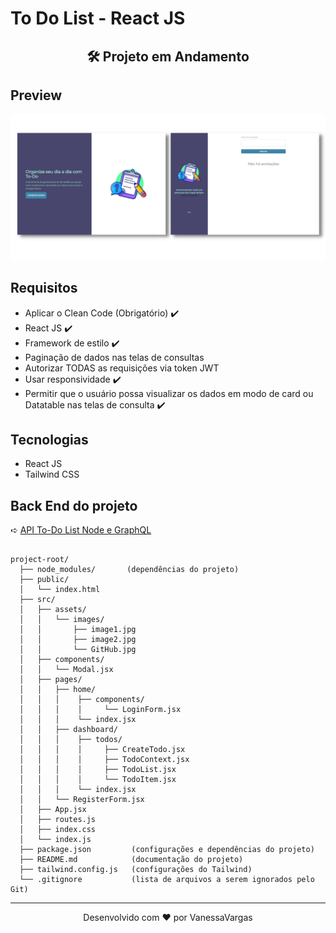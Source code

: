 # To Do List - React JS

<div align="center">

  ## 🛠️ Projeto em Andamento

</div>

## Preview

<div align="center">
  <img
    src="./src/assets/images/GitHub.png"
    alt="preview das telas do projeto"
  />
</div>

## Requisitos

- Aplicar o Clean Code (Obrigatório) ✔️
- React JS ✔️
- Framework de estilo ✔️
- Paginação de dados nas telas de consultas
- Autorizar TODAS as requisições via token JWT
- Usar responsividade ✔️
- Permitir que o usuário possa visualizar os dados em modo de card ou Datatable nas telas de consulta ✔️

## Tecnologias

- React JS
- Tailwind CSS

## Back End do projeto
➪ [API To-Do List Node e GraphQL](https://github.com/vanessavargas/todo-node-graphql)

```

project-root/
  ├── node_modules/       (dependências do projeto)
  ├── public/
  │   └── index.html
  ├── src/
  │   ├── assets/
  │   │   └── images/
  │   │       ├── image1.jpg
  │   │       ├── image2.jpg
  │   │       └── GitHub.jpg
  │   ├── components/
  │   │   └── Modal.jsx
  │   ├── pages/
  │   │   ├── home/
  │   │   │    ├── components/
  │   │   │    │     └── LoginForm.jsx
  │   │   │    └── index.jsx
  │   │   ├── dashboard/
  │   │   │    ├── todos/
  │   │   │    │     ├── CreateTodo.jsx
  │   │   │    │     ├── TodoContext.jsx
  │   │   │    │     ├── TodoList.jsx
  │   │   │    │     └── TodoItem.jsx
  │   │   │    └── index.jsx
  │   │   └── RegisterForm.jsx
  │   ├── App.jsx
  │   ├── routes.js
  │   ├── index.css
  │   └── index.js
  ├── package.json         (configurações e dependências do projeto)
  ├── README.md            (documentação do projeto)
  ├── tailwind.config.js   (configurações do Tailwind)
  └── .gitignore           (lista de arquivos a serem ignorados pelo Git)

```

<hr>
<div align="center">
Desenvolvido com ❤️ por VanessaVargas
</div>
